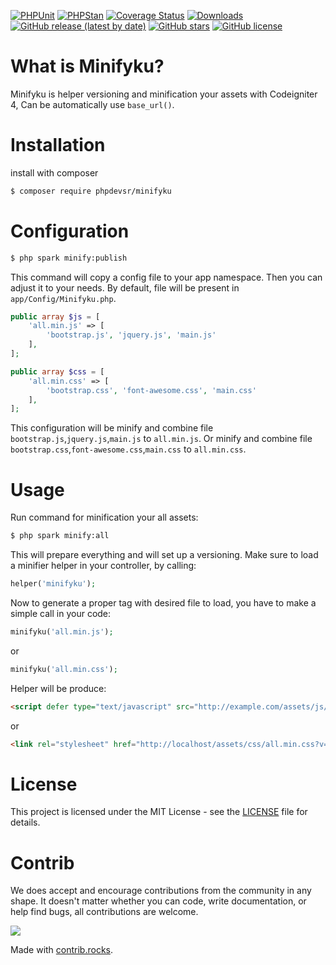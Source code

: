 [![PHPUnit](https://github.com/PHPDevsr/minifyku/workflows/PHPUnit/badge.svg)](https://github.com/PHPDevsr/minifyku/actions/workflows/test-phpunit.yml)
[![PHPStan](https://github.com/PHPDevsr/minifyku/actions/workflows/test-phpstan.yml/badge.svg)](https://github.com/PHPDevsr/minifyku/actions/workflows/test-phpstan.yml)
[![Coverage Status](https://coveralls.io/repos/github/PHPDevsr/minifyku/badge.svg?branch=dev)](https://coveralls.io/github/PHPDevsr/minifyku?branch=dev)
[![Downloads](https://poser.pugx.org/phpdevsr/minifyku/downloads)](https://packagist.org/packages/phpdevsr/minifyku)
[![GitHub release (latest by date)](https://img.shields.io/github/v/release/PHPDevsr/minifyku)](https://packagist.org/packages/phpdevsr/minifyku)
[![GitHub stars](https://img.shields.io/github/stars/PHPDevsr/minifyku)](https://packagist.org/packages/phpdevsr/minifyku)
[![GitHub license](https://img.shields.io/github/license/PHPDevsr/minifyku)](https://github.com/PHPDevsr/minifyku/blob/dev/LICENSE)

# What is Minifyku?

Minifyku is helper versioning and minification your assets with Codeigniter 4, Can be automatically use ```base_url()```.

# Installation

install with composer
```bash
$ composer require phpdevsr/minifyku
```

# Configuration

```bash
$ php spark minify:publish
```

This command will copy a config file to your app namespace. Then you can adjust it to your needs. By default, file will be present in ```app/Config/Minifyku.php```.

```php
public array $js = [
    'all.min.js' => [
        'bootstrap.js', 'jquery.js', 'main.js'
    ],
];

public array $css = [
    'all.min.css' => [
        'bootstrap.css', 'font-awesome.css', 'main.css'
    ],
];
```

This configuration will be minify and combine file ```bootstrap.js```,```jquery.js```,```main.js``` to ```all.min.js```. Or minify and combine file ```bootstrap.css```,```font-awesome.css```,```main.css``` to ```all.min.css```.

# Usage

Run command for minification your all assets:

```bash
$ php spark minify:all
```

This will prepare everything and will set up a versioning. Make sure to load a minifier helper in your controller, by calling:

```php
helper('minifyku');
```

Now to generate a proper tag with desired file to load, you have to make a simple call in your code:

```php
minifyku('all.min.js');
```

or

```php
minifyku('all.min.css');
```

Helper will be produce:

```html
<script defer type="text/javascript" src="http://example.com/assets/js/all.min.js?v=bc3d0dc779f1a0b521b69ed3a2b85de8"></script>
```

or

```html
<link rel="stylesheet" href="http://localhost/assets/css/all.min.css?v=ec8d57dd8de143d7ef822a90fca20957">
```

# License

This project is licensed under the MIT License - see the [LICENSE](LICENSE) file for details.

# Contrib

We does accept and encourage contributions from the community in any shape. It doesn't matter whether you can code, write documentation, or help find bugs, all contributions are welcome.

<a href="https://github.com/PHPDevsr/minifyku/graphs/contributors">
  <img src="https://contrib.rocks/image?repo=PHPDevsr/minifyku" />
</a>

Made with [contrib.rocks](https://contrib.rocks).